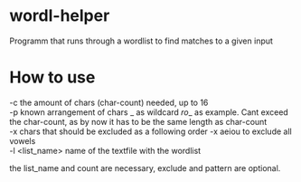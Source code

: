 # wordl-helper
Programm that runs through a wordlist to find matches to a given input

# How to use
-c <count> the amount of chars (char-count) needed, up to 16  
-p <pattern> known arrangement of chars _ as wildcard _ro__ as example. Cant exceed the char-count, as by now it has to be the same length as char-count  
-x <chars> chars that should be excluded as a following order -x aeiou to exclude all vowels  
-l <list_name> name of the textfile with the wordlist  

  the list_name and count are necessary, exclude and pattern are optional.
